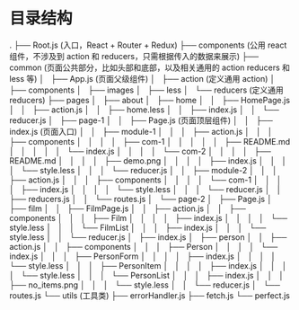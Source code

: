 # 目录结构
.
├── Root.js (入口，React + Router + Redux)
├── components (公用 react 组件，不涉及到 action 和 reducers，只需根据传入的数据来展示)
├── common (页面公共部分，比如头部和底部，以及相关通用的 action reducers 和 less 等)
│   ├── App.js (页面父级组件)
│   ├── action (定义通用 action)
│   ├── components
│   ├── images
│   ├── less
│   └── reducers (定义通用 reducers)
├── pages
│   ├── about
│   ├── home
│   │   ├── HomePage.js
│   │   ├── action.js
│   │   ├── home.less
│   │   ├── index.js
│   │   └── reducer.js
│   ├── page-1
│   │   ├── Page.js (页面顶层组件)
│   │   ├── index.js (页面入口)
│   │   ├── module-1
│   │   │   ├── action.js
│   │   │   ├── components
│   │   │   │   ├── com-1
│   │   │   │   │   ├── README.md
│   │   │   │   │   └── index.js
│   │   │   │   └── com-2
│   │   │   │       ├── README.md
│   │   │   │       ├── demo.png
│   │   │   │       ├── index.js
│   │   │   │       └── style.less
│   │   │   └── reducer.js
│   │   ├── module-2
│   │   │   ├── action.js
│   │   │   ├── components
│   │   │   │   └── com-1
│   │   │   │       ├── index.js
│   │   │   │       └── style.less
│   │   │   └── reducer.js
│   │   ├── reducers.js
│   │   └── routes.js
│   └── page-2
│       ├── Page.js
│       ├── film
│       │   ├── FilmPage.js
│       │   ├── action.js
│       │   ├── components
│       │   │   ├── Film
│       │   │   │   ├── index.js
│       │   │   │   └── style.less
│       │   │   └── FilmList
│       │   │       ├── index.js
│       │   │       └── style.less
│       │   └── reducer.js
│       ├── index.js
│       ├── person
│       │   ├── action.js
│       │   ├── components
│       │   │   ├── Person
│       │   │   │   └── index.js
│       │   │   ├── PersonForm
│       │   │   │   ├── index.js
│       │   │   │   └── style.less
│       │   │   ├── PersonItem
│       │   │   │   ├── index.js
│       │   │   │   └── style.less
│       │   │   └── PersonList
│       │   │       ├── index.js
│       │   │       ├── no_items.png
│       │   │       └── style.less
│       │   └── reducer.js
│       └── routes.js
└── utils (工具类)
    ├── errorHandler.js
    ├── fetch.js
    └── perfect.js
